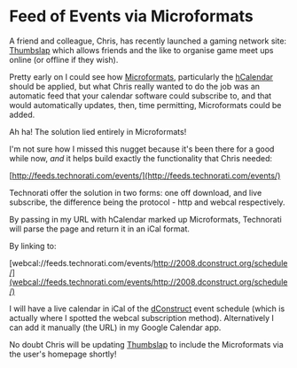 # Feed of Events via Microformats

A friend and colleague, Chris, has recently launched a gaming network site: [Thumbslap](http://thumbslap.com) which allows friends and the like to organise game meet ups online (or offline if they wish).

Pretty early on I could see how [Microformats](http://microformats.org/ "Microformats"), particularly the [hCalendar](http://microformats.org/wiki/hcalendar) should be applied, but what Chris really wanted to do the job was an automatic feed that your calendar software could subscribe to, and that would automatically updates, then, time permitting, Microformats could be added.

Ah ha! The solution lied entirely in Microformats!


<!--more-->

I'm not sure how I missed this nugget because it's been there for a good while now, *and* it helps build exactly the functionality that Chris needed:

[http://feeds.technorati.com/events/](http://feeds.technorati.com/events/)

Technorati offer the solution in two forms: one off download, and live subscribe, the difference being the protocol - http and webcal respectively.

By passing in my URL with hCalendar marked up Microformats, Technorati will parse the page and return it in an iCal format.

By linking to:

[webcal://feeds.technorati.com/events/http://2008.dconstruct.org/schedule/](webcal://feeds.technorati.com/events/http://2008.dconstruct.org/schedule/)

I will have a live calendar in iCal of the [dConstruct](http://2008.dconstruct.org) event schedule (which is actually where I spotted the webcal subscription method).  Alternatively I can add it manually (the URL) in my Google Calendar app.

No doubt Chris will be updating [Thumbslap](http://thumbslap.com) to include the Microformats via the user's homepage shortly!